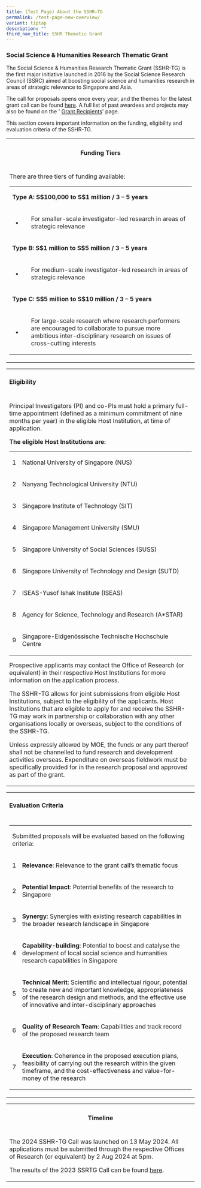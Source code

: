 ```yaml
---
title: (Test Page) About the SSHR–TG
permalink: /test-page-new-overview/
variant: tiptap
description: ""
third_nav_title: SSHR Thematic Grant
---
```

<h3><strong>Social Science &amp; Humanities Research Thematic Grant</strong></h3>
<p>The Social Science &amp; Humanities Research Thematic Grant (SSHR-TG)
is the first major initiative launched in 2016 by the Social Science Research
Council (SSRC) aimed at boosting social science and humanities research
in areas of strategic relevance to Singapore and Asia.</p>
<p>The call for proposals opens once every year, and the themes for the latest
grant call can be found <a href="https://staging-lite.dbcd9c711ewro.amplifyapp.com/test-page-themes-for-the-2024-sshr-tg-call/" rel="noopener noreferrer nofollow" target="_blank">here</a>.
A full list of past awardees and projects may also be found on the '
<a href="https://www.ssrc.edu.sg/grant-recipients/2023/ssrtg2023/" rel="noopener noreferrer nofollow" target="_blank">Grant Recipients</a>' page.</p>
<p>This section covers important information on the funding, eligibility
and evaluation criteria of the SSHR-TG.</p>
<table style="minWidth: 25px">
<colgroup>
<col>
</colgroup>
<tbody>
<tr>
<th rowspan="1" colspan="1">
<h4><strong>Funding Tiers</strong></h4>
</th>
</tr>
<tr>
<td rowspan="1" colspan="1">
<p>There are three tiers of funding available:</p>
<table style="minWidth: 75px">
<colgroup>
<col>
<col>
<col>
</colgroup>
<tbody>
<tr>
<td rowspan="1" colspan="3">
<p><strong>Type A: S$100,000 to S$1 million / 3 – 5 years</strong>
</p>
</td>
</tr>
<tr>
<td rowspan="1" colspan="2">
<ul data-tight="true" class="tight">
<li>
<p></p>
</li>
</ul>
</td>
<td rowspan="1" colspan="1">
<p>For smaller-scale investigator-led research in areas of strategic relevance</p>
</td>
</tr>
<tr>
<td rowspan="1" colspan="3">
<p><strong>Type B: S$1 million to S$5 million / 3 – 5 years</strong>
</p>
</td>
</tr>
<tr>
<td rowspan="1" colspan="2">
<ul data-tight="true" class="tight">
<li>
<p></p>
</li>
</ul>
</td>
<td rowspan="1" colspan="1">
<p>For medium-scale investigator-led research in areas of strategic relevance</p>
</td>
</tr>
<tr>
<td rowspan="1" colspan="3">
<p><strong>Type C: S$5 million to S$10 million / 3 – 5 years</strong>
</p>
</td>
</tr>
<tr>
<td rowspan="1" colspan="2">
<ul data-tight="true" class="tight">
<li>
<p></p>
</li>
</ul>
</td>
<td rowspan="1" colspan="1">
<p>For large-scale research where research performers are encouraged to collaborate
to pursue more ambitious inter-disciplinary research on issues of cross-cutting
interests</p>
</td>
</tr>
</tbody>
</table>
</td>
</tr>
</tbody>
</table>
<table style="minWidth: 25px">
<colgroup>
<col>
</colgroup>
<tbody>
<tr>
<td rowspan="1" colspan="1">
<h4><strong>Eligibility</strong></h4>
</td>
</tr>
<tr>
<td rowspan="1" colspan="1">
<p>Principal Investigators (PI) and co-PIs must hold a primary full-time
appointment (defined as a minimum commitment of nine months per year) in
the eligible Host Institution, at time of application.</p>
<p></p>
<p><strong>The eligible Host Institutions are:</strong>
</p>
<table style="minWidth: 50px">
<colgroup>
<col>
<col>
</colgroup>
<tbody>
<tr>
<td rowspan="1" colspan="1">
<p>1</p>
</td>
<td rowspan="1" colspan="1">
<p>National University of Singapore (NUS)</p>
</td>
</tr>
<tr>
<td rowspan="1" colspan="1">
<p>2</p>
</td>
<td rowspan="1" colspan="1">
<p>Nanyang Technological University (NTU)</p>
</td>
</tr>
<tr>
<td rowspan="1" colspan="1">
<p>3</p>
</td>
<td rowspan="1" colspan="1">
<p>Singapore Institute of Technology (SIT)</p>
</td>
</tr>
<tr>
<td rowspan="1" colspan="1">
<p>4</p>
</td>
<td rowspan="1" colspan="1">
<p>Singapore Management University (SMU)</p>
</td>
</tr>
<tr>
<td rowspan="1" colspan="1">
<p>5</p>
</td>
<td rowspan="1" colspan="1">
<p>Singapore University of Social Sciences (SUSS)</p>
</td>
</tr>
<tr>
<td rowspan="1" colspan="1">
<p>6</p>
</td>
<td rowspan="1" colspan="1">
<p>Singapore University of Technology and Design (SUTD)</p>
</td>
</tr>
<tr>
<td rowspan="1" colspan="1">
<p>7</p>
</td>
<td rowspan="1" colspan="1">
<p>ISEAS-Yusof Ishak Institute (ISEAS)</p>
</td>
</tr>
<tr>
<td rowspan="1" colspan="1">
<p>8</p>
</td>
<td rowspan="1" colspan="1">
<p>Agency for Science, Technology and Research (A*STAR)</p>
</td>
</tr>
<tr>
<td rowspan="1" colspan="1">
<p>9</p>
</td>
<td rowspan="1" colspan="1">
<p>Singapore-Eidgenössische Technische Hochschule Centre</p>
</td>
</tr>
</tbody>
</table>
<p></p>
<p>Prospective applicants may contact the Office of Research (or equivalent)
in their respective Host Institutions for more information on the application
process.</p>
<p></p>
<p>The SSHR-TG allows for joint submissions from eligible Host Institutions,
subject to the eligibility of the applicants. Host Institutions that are
eligible to apply for and receive the SSHR-TG may work in partnership or
collaboration with any other organisations locally or overseas, subject
to the conditions of the SSHR-TG.</p>
<p></p>
<p>Unless expressly allowed by MOE, the funds or any part thereof shall not
be channelled to fund research and development activities overseas. Expenditure
on overseas fieldwork must be specifically provided for in the research
proposal and approved as part of the grant.</p>
</td>
</tr>
</tbody>
</table>
<table style="minWidth: 25px">
<colgroup>
<col>
</colgroup>
<tbody>
<tr>
<td rowspan="1" colspan="1">
<h4><strong>Evaluation Criteria</strong></h4>
</td>
</tr>
<tr>
<td rowspan="1" colspan="1">
<table style="minWidth: 50px">
<colgroup>
<col>
<col>
</colgroup>
<tbody>
<tr>
<td rowspan="1" colspan="2">
<p>Submitted proposals will be evaluated based on the following criteria:</p>
</td>
</tr>
<tr>
<td rowspan="1" colspan="1">
<p>1</p>
</td>
<td rowspan="1" colspan="1">
<p><strong>Relevance</strong>: Relevance to the grant call’s thematic focus</p>
</td>
</tr>
<tr>
<td rowspan="1" colspan="1">
<p>2</p>
</td>
<td rowspan="1" colspan="1">
<p><strong>Potential Impact</strong>: Potential benefits of the research
to Singapore</p>
</td>
</tr>
<tr>
<td rowspan="1" colspan="1">
<p>3</p>
</td>
<td rowspan="1" colspan="1">
<p><strong>Synergy</strong>: Synergies with existing research capabilities
in the broader research landscape in Singapore</p>
</td>
</tr>
<tr>
<td rowspan="1" colspan="1">
<p>4</p>
</td>
<td rowspan="1" colspan="1">
<p><strong>Capability-building</strong>: Potential to boost and catalyse
the development of local social science and humanities research capabilities
in Singapore</p>
</td>
</tr>
<tr>
<td rowspan="1" colspan="1">
<p>5</p>
</td>
<td rowspan="1" colspan="1">
<p><strong>Technical Merit</strong>: Scientific and intellectual rigour,
potential to create new and important knowledge, appropriateness of the
research design and methods, and the effective use of innovative and inter-disciplinary
approaches</p>
</td>
</tr>
<tr>
<td rowspan="1" colspan="1">
<p>6</p>
</td>
<td rowspan="1" colspan="1">
<p><strong>Quality of Research Team</strong>: Capabilities and track record
of the proposed research team</p>
</td>
</tr>
<tr>
<td rowspan="1" colspan="1">
<p>7</p>
</td>
<td rowspan="1" colspan="1">
<p><strong>Execution</strong>: Coherence in the proposed execution plans,
feasibility of carrying out the research within the given timeframe, and
the cost-effectiveness and value-for-money of the research</p>
</td>
</tr>
</tbody>
</table>
</td>
</tr>
</tbody>
</table>
<table style="minWidth: 25px">
<colgroup>
<col>
</colgroup>
<tbody>
<tr>
<th rowspan="1" colspan="1">
<h4><strong>Timeline</strong></h4>
</th>
</tr>
<tr>
<td rowspan="1" colspan="1">
<p>The 2024 SSHR-TG Call was launched on 13 May 2024. All applications must
be submitted through the respective Offices of Research (or equivalent)
by 2 Aug 2024 at 5pm.</p>
<p></p>
<p>The results of the 2023 SSRTG Call can be found <a href="https://www.ssrc.edu.sg/grant-recipients/2023/ssrtg2023/" rel="noopener noreferrer nofollow" target="_blank"><u>here</u></a>.</p>
</td>
</tr>
</tbody>
</table>
<p></p>